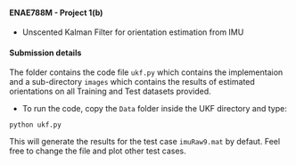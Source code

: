 #### ENAE788M - Project 1(b) 
- Unscented Kalman Filter for orientation estimation from IMU

#### Submission details
The folder contains the code file `ukf.py` which contains the implementaion and a sub-directory `images` which contains the results of estimated orientations on all Training and Test datasets provided.

- To run the code, copy the `Data` folder inside the UKF directory and type:
```
python ukf.py
```
This will generate the results for the test case `imuRaw9.mat` by defaut. Feel free to change the file and plot other test cases.